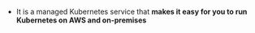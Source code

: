 - It is a managed Kubernetes service that **makes it easy for you to run Kubernetes on AWS and on-premises**
